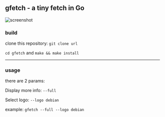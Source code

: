## gfetch - a tiny fetch in Go

![screenshot](https://github.com/user-attachments/assets/1b958549-0ff7-49de-91cf-6e4d10087052)

### build

clone this repository:
``` git clone url ``` 

``` cd gfetch ```
and
``` make && make install ```

---

### usage

there are 2 params:

Display more info: ``` --full ```

Select logo: ``` --logo debian ```

example: ``` gfetch --full --logo debian ```

